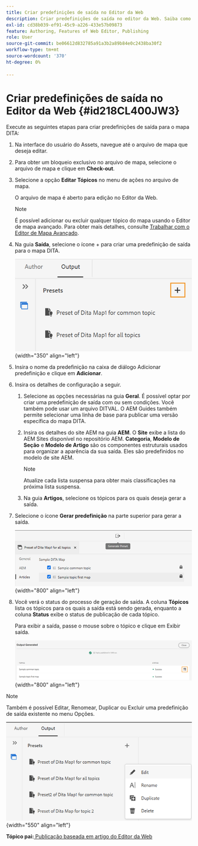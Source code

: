 ```yaml
---
title: Criar predefinições de saída no Editor da Web
description: Criar predefinições de saída no editor da Web. Saiba como editar, renomear, duplicar e excluir uma predefinição de saída no AEM Guides.
exl-id: cd38b039-ef91-45c9-a226-433e57b09873
feature: Authoring, Features of Web Editor, Publishing
role: User
source-git-commit: be06612d832785a91a3b2a89b84e0c2438ba30f2
workflow-type: tm+mt
source-wordcount: '370'
ht-degree: 0%

---
```


# Criar predefinições de saída no Editor da Web {#id218CL400JW3}

Execute as seguintes etapas para criar predefinições de saída para o mapa DITA:

1. Na interface do usuário do Assets, navegue até o arquivo de mapa que deseja editar.

1. Para obter um bloqueio exclusivo no arquivo de mapa, selecione o arquivo de mapa e clique em **Check-out**.

1. Selecione a opção **Editar Tópicos** no menu de ações no arquivo de mapa.

   O arquivo de mapa é aberto para edição no Editor da Web.

   >[!NOTE]
   >
   > É possível adicionar ou excluir qualquer tópico do mapa usando o Editor de mapa avançado. Para obter mais detalhes, consulte [Trabalhar com o Editor de Mapa Avançado](map-editor-advanced-map-editor.md#).

1. Na guia **Saída**, selecione o ícone + para criar uma predefinição de saída para o mapa DITA.

   ![](images/output-tab-preset_cs.png){width="350" align="left"}

1. Insira o nome da predefinição na caixa de diálogo Adicionar predefinição e clique em **Adicionar**.

1. Insira os detalhes de configuração a seguir.

   1. Selecione as opções necessárias na guia **Geral**. É possível optar por criar uma predefinição de saída com ou sem condições. Você também pode usar um arquivo DITVAL. O AEM Guides também permite selecionar uma linha de base para publicar uma versão específica do mapa DITA.
   1. Insira os detalhes do site AEM na guia **AEM**. O **Site** exibe a lista do AEM Sites disponível no repositório AEM. **Categoria**, **Modelo de Seção** e **Modelo de Artigo** são os componentes estruturais usados para organizar a aparência da sua saída. Eles são predefinidos no modelo de site AEM.

      >[!NOTE]
      >
      > Atualize cada lista suspensa para obter mais classificações na próxima lista suspensa.

   1. Na guia **Artigos**, selecione os tópicos para os quais deseja gerar a saída.
1. Selecione o ícone **Gerar predefinição** na parte superior para gerar a saída.

   ![](images/add-preset-articles-tab_cs.png){width="800" align="left"}

1. Você verá o status do processo de geração de saída. A coluna **Tópicos** lista os tópicos para os quais a saída está sendo gerada, enquanto a coluna **Status** exibe o status de publicação de cada tópico.

   Para exibir a saída, passe o mouse sobre o tópico e clique em Exibir saída.

   ![](images/add-preset-output-generated_cs.png){width="800" align="left"}


>[!NOTE]
>
> Também é possível Editar, Renomear, Duplicar ou Excluir uma predefinição de saída existente no menu Opções.

![](images/edit-preset_cs.png){width="550" align="left"}

**Tópico pai:**[ Publicação baseada em artigo do Editor da Web](web-editor-article-publishing.md)
